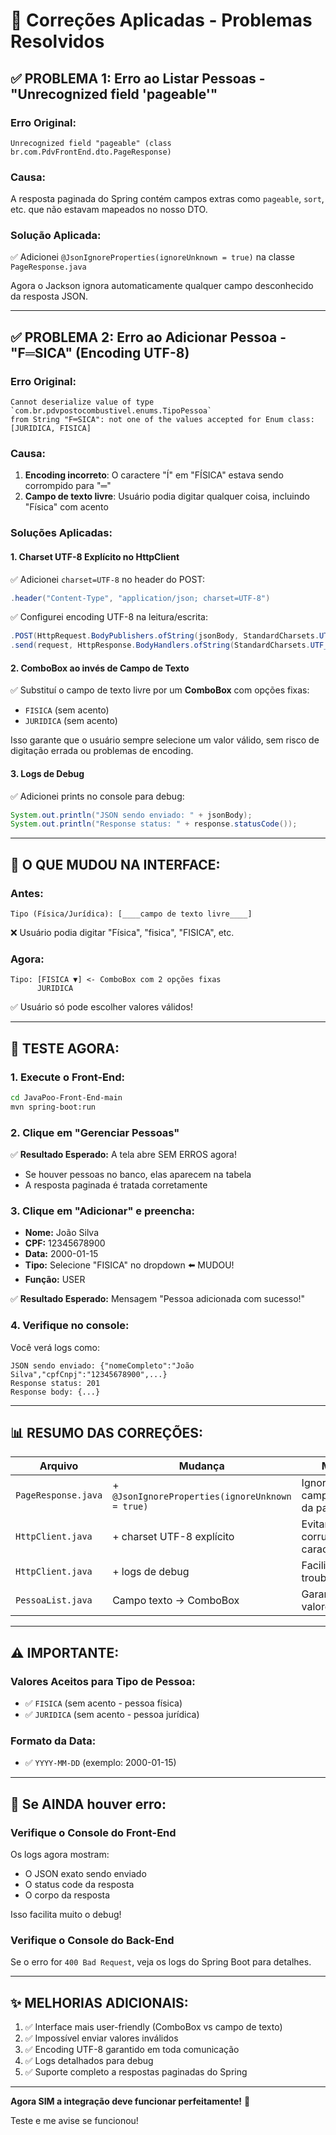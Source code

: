 # 🔧 Correções Aplicadas - Problemas Resolvidos

## ✅ PROBLEMA 1: Erro ao Listar Pessoas - "Unrecognized field 'pageable'"

### Erro Original:
```
Unrecognized field "pageable" (class br.com.PdvFrontEnd.dto.PageResponse)
```

### Causa:
A resposta paginada do Spring contém campos extras como `pageable`, `sort`, etc. que não estavam mapeados no nosso DTO.

### Solução Aplicada:
✅ Adicionei `@JsonIgnoreProperties(ignoreUnknown = true)` na classe `PageResponse.java`

Agora o Jackson ignora automaticamente qualquer campo desconhecido da resposta JSON.

---

## ✅ PROBLEMA 2: Erro ao Adicionar Pessoa - "F═SICA" (Encoding UTF-8)

### Erro Original:
```
Cannot deserialize value of type `com.br.pdvpostocombustivel.enums.TipoPessoa` 
from String "F═SICA": not one of the values accepted for Enum class: [JURIDICA, FISICA]
```

### Causa:
1. **Encoding incorreto**: O caractere "Í" em "FÍSICA" estava sendo corrompido para "═"
2. **Campo de texto livre**: Usuário podia digitar qualquer coisa, incluindo "Física" com acento

### Soluções Aplicadas:

#### 1. Charset UTF-8 Explícito no HttpClient
✅ Adicionei `charset=UTF-8` no header do POST:
```java
.header("Content-Type", "application/json; charset=UTF-8")
```

✅ Configurei encoding UTF-8 na leitura/escrita:
```java
.POST(HttpRequest.BodyPublishers.ofString(jsonBody, StandardCharsets.UTF_8))
.send(request, HttpResponse.BodyHandlers.ofString(StandardCharsets.UTF_8))
```

#### 2. ComboBox ao invés de Campo de Texto
✅ Substituí o campo de texto livre por um **ComboBox** com opções fixas:
- `FISICA` (sem acento)
- `JURIDICA` (sem acento)

Isso garante que o usuário sempre selecione um valor válido, sem risco de digitação errada ou problemas de encoding.

#### 3. Logs de Debug
✅ Adicionei prints no console para debug:
```java
System.out.println("JSON sendo enviado: " + jsonBody);
System.out.println("Response status: " + response.statusCode());
```

---

## 🎯 O QUE MUDOU NA INTERFACE:

### Antes:
```
Tipo (Física/Jurídica): [____campo de texto livre____]
```
❌ Usuário podia digitar "Física", "fisica", "FISICA", etc.

### Agora:
```
Tipo: [FISICA ▼] <- ComboBox com 2 opções fixas
      JURIDICA
```
✅ Usuário só pode escolher valores válidos!

---

## 🚀 TESTE AGORA:

### 1. Execute o Front-End:
```bash
cd JavaPoo-Front-End-main
mvn spring-boot:run
```

### 2. Clique em "Gerenciar Pessoas"
✅ **Resultado Esperado:** A tela abre SEM ERROS agora!
- Se houver pessoas no banco, elas aparecem na tabela
- A resposta paginada é tratada corretamente

### 3. Clique em "Adicionar" e preencha:
- **Nome:** João Silva
- **CPF:** 12345678900
- **Data:** 2000-01-15
- **Tipo:** Selecione "FISICA" no dropdown ⬅️ MUDOU!
- **Função:** USER

✅ **Resultado Esperado:** Mensagem "Pessoa adicionada com sucesso!"

### 4. Verifique no console:
Você verá logs como:
```
JSON sendo enviado: {"nomeCompleto":"João Silva","cpfCnpj":"12345678900",...}
Response status: 201
Response body: {...}
```

---

## 📊 RESUMO DAS CORREÇÕES:

| Arquivo | Mudança | Motivo |
|---------|---------|--------|
| `PageResponse.java` | + `@JsonIgnoreProperties(ignoreUnknown = true)` | Ignorar campos extras da paginação |
| `HttpClient.java` | + charset UTF-8 explícito | Evitar corrupção de caracteres |
| `HttpClient.java` | + logs de debug | Facilitar troubleshooting |
| `PessoaList.java` | Campo texto → ComboBox | Garantir valores válidos |

---

## ⚠️ IMPORTANTE:

### Valores Aceitos para Tipo de Pessoa:
- ✅ `FISICA` (sem acento - pessoa física)
- ✅ `JURIDICA` (sem acento - pessoa jurídica)

### Formato da Data:
- ✅ `YYYY-MM-DD` (exemplo: 2000-01-15)

---

## 🐛 Se AINDA houver erro:

### Verifique o Console do Front-End
Os logs agora mostram:
- O JSON exato sendo enviado
- O status code da resposta
- O corpo da resposta

Isso facilita muito o debug!

### Verifique o Console do Back-End
Se o erro for `400 Bad Request`, veja os logs do Spring Boot para detalhes.

---

## ✨ MELHORIAS ADICIONAIS:

1. ✅ Interface mais user-friendly (ComboBox vs campo de texto)
2. ✅ Impossível enviar valores inválidos
3. ✅ Encoding UTF-8 garantido em toda comunicação
4. ✅ Logs detalhados para debug
5. ✅ Suporte completo a respostas paginadas do Spring

---

**Agora SIM a integração deve funcionar perfeitamente!** 🎉

Teste e me avise se funcionou!

